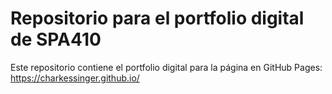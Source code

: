 # Repositorio para el portfolio digital de SPA410 

Este repositorio contiene el portfolio digital para la página en GitHub Pages: https://charkessinger.github.io/
